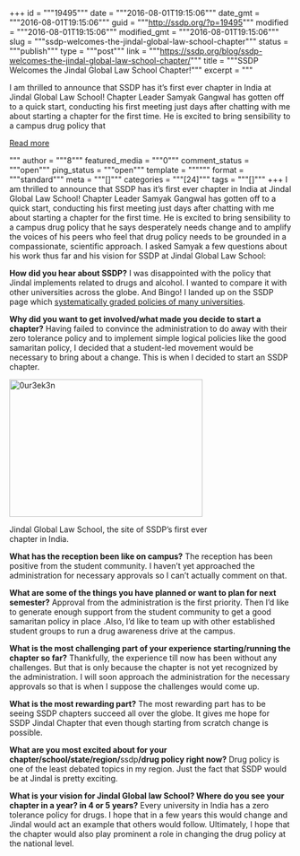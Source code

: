 +++
id = """19495"""
date = """2016-08-01T19:15:06"""
date_gmt = """2016-08-01T19:15:06"""
guid = """http://ssdp.org/?p=19495"""
modified = """2016-08-01T19:15:06"""
modified_gmt = """2016-08-01T19:15:06"""
slug = """ssdp-welcomes-the-jindal-global-law-school-chapter"""
status = """publish"""
type = """post"""
link = """https://ssdp.org/blog/ssdp-welcomes-the-jindal-global-law-school-chapter/"""
title = """SSDP Welcomes the Jindal Global Law School Chapter!"""
excerpt = """<p>I am thrilled to announce that SSDP has it&#8217;s first ever chapter in India at Jindal Global Law School! Chapter Leader Samyak Gangwal has gotten off to a quick start, conducting his first meeting just days after chatting with me about starting a chapter for the first time. He is excited to bring sensibility to a campus drug policy that</p>
<div class="h10"></div>
<p><a class="more-link2 flat" href="https://ssdp.org/blog/ssdp-welcomes-the-jindal-global-law-school-chapter/">Read more</a></p>
"""
author = """8"""
featured_media = """0"""
comment_status = """open"""
ping_status = """open"""
template = """"""
format = """standard"""
meta = """[]"""
categories = """[24]"""
tags = """[]"""
+++
I am thrilled to announce that SSDP has it&#8217;s first ever chapter in India at Jindal Global Law School! Chapter Leader Samyak Gangwal has gotten off to a quick start, conducting his first meeting just days after chatting with me about starting a chapter for the first time. He is excited to bring sensibility to a campus drug policy that he says desperately needs change and to amplify the voices of his peers who feel that drug policy needs to be grounded in a compassionate, scientific approach. I asked Samyak a few questions about his work thus far and his vision for SSDP at Jindal Global Law School:

<strong>How did you hear about SSDP?</strong> I was disappointed with the policy that Jindal implements related to drugs and alcohol. I wanted to compare it with other universities across the globe. And Bingo! I landed up on the SSDP page which <a href="http://ssdp.org/news/blog/announcing-the-campus-drug-policy-gradebook/">systematically graded policies of many universities</a>.

<strong>Why did you want to get involved/what made you decide to start a chapter?</strong> Having failed to convince the administration to do away with their zero tolerance policy and to implement simple logical policies like the good samaritan policy, I decided that a student-led movement would be necessary to bring about a change. This is when I decided to start an SSDP chapter.

<div id="attachment_19497" style="width: 355px" class="wp-caption alignright"><a href="/assets/0ur3ek3n.jpg"><img class="wp-image-19497" src="http://ssdp.org/assets/0ur3ek3n-300x213.jpg" alt="0ur3ek3n" width="345" height="245" /></a><p class="wp-caption-text">Jindal Global Law School, the site of SSDP&#8217;s first ever chapter in India.</p></div>

<strong>What has the reception been like on campus?</strong> The reception has been positive from the student community. I haven’t yet approached the administration for necessary approvals so I can’t actually comment on that.

<strong>What are some of the things you have planned or want to plan for next semester?</strong> Approval from the administration is the first priority. Then I’d like to generate enough support from the student community to get a good samaritan policy in place .Also, I’d like to team up with other established student groups to run a drug awareness drive at the campus.

<strong>What is the most challenging part of your experience starting/running the chapter so far?</strong> Thankfully, the experience till now has been without any challenges. But that is only because the chapter is not yet recognized by the administration. I will soon approach the administration for the necessary approvals so that is when I suppose the challenges would come up.

<strong>What is the most rewarding part?</strong> The most rewarding part has to be seeing SSDP chapters succeed all over the globe. It gives me hope for SSDP Jindal Chapter that even though starting from scratch change is possible.

<strong>What are you most excited about for your chapter/school/state/region/</strong>ssdp<strong>/drug policy right now?</strong> Drug policy is one of the least debated topics in my region. Just the fact that SSDP would be at Jindal is pretty exciting.

<strong>What is your vision for Jindal Global law School? Where do you see your chapter in a year? in 4 or 5 years?</strong> Every university in India has a zero tolerance policy for drugs. I hope that in a few years this would change and Jindal would act an example that others would follow. Ultimately, I hope that the chapter would also play prominent a role in changing the drug policy at the national level.

&nbsp;

&nbsp;
